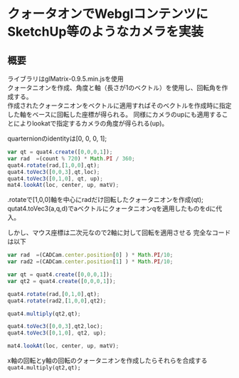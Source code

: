 # クォータオンでWebglコンテンツにSketchUp等のようなカメラを実装
## 概要
ライブラリはglMatrix-0.9.5.min.jsを使用<br>
クォータニオンを作成、角度と軸（長さが1のベクトル）を使用し、回転角を作成する。<br>
作成されたクォータニオンをベクトルに適用すればそのベクトルを作成時に指定した軸をベースに回転した座標が得られる。
同様にカメラのupにも適用することによりlookatで指定するカメラの角度が得られる(up)。

quarternionのidentityは[0, 0, 0, 1];

```javascript
var qt = quat4.create([0,0,0,1]);
var rad  =(count % 720) * Math.PI / 360;
quat4.rotate(rad,[1,0,0],qt);
quat4.toVec3([0,0,3],qt,loc);
quat4.toVec3([0,1,0], qt, up);
mat4.lookAt(loc, center, up, matV);
```

.rotateで[1,0,0]軸を中心にradだけ回転したクォータニオンを作成(qt);<br>
qutat4.toVec3(a,q,d)でaベクトルにクォータニオンqを適用したものをdに代入。

しかし、マウス座標は二次元なので2軸に対して回転を適用させる
完全なコードは以下

```javascript
var rad  =(CADCam.center.position[0] ) * Math.PI/10;
var rad2 =(CADCam.center.position[1] ) * Math.PI/10;

var qt = quat4.create([0,0,0,1]);
var qt2 = quat4.create([0,0,0,1]);

quat4.rotate(rad,[0,1,0],qt);
quat4.rotate(rad2,[1,0,0],qt2);

quat4.multiply(qt2,qt);

quat4.toVec3([0,0,3],qt2,loc);
quat4.toVec3([0,1,0], qt2, up);

mat4.lookAt(loc, center, up, matV);
```
x軸の回転とy軸の回転のクォータニオンを作成したらそれらを合成する
`quat4.multiply(qt2,qt);`
